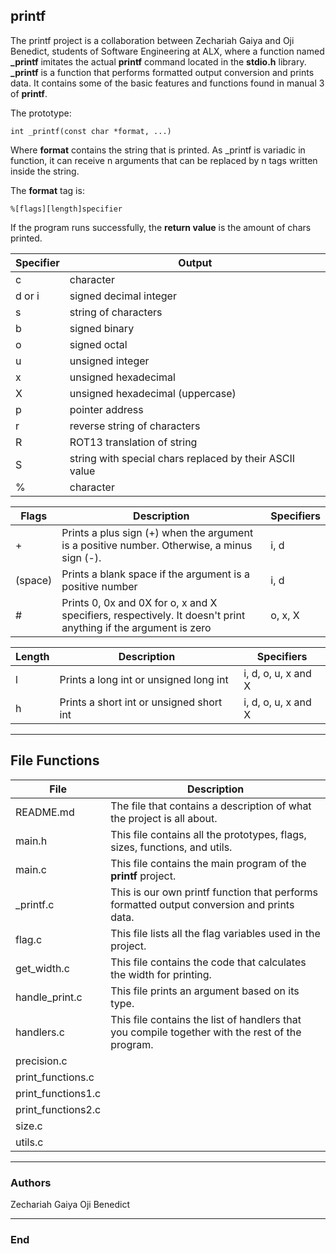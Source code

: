 ## printf
The printf project is a collaboration between Zechariah Gaiya and Oji Benedict, students of Software Engineering at ALX, where a function named **_printf** imitates the actual **printf** command located in the **stdio.h** library. **_printf** is a function that performs formatted output conversion and prints data. It contains some of the basic features and functions found in manual 3 of **printf**.

The prototype:

	int _printf(const char *format, ...)

Where **format** contains the string that is printed. As _printf is variadic in function, it can receive n arguments that can be replaced by n tags written inside the string.

The **format** tag is:

	%[flags][length]specifier
	
If the program runs successfully, the **return value** is the amount of chars printed.
	
| Specifier | Output |
| ------------- | ------------- |
| c  | character  |
| d or i | signed decimal integer |
| s  | string of characters  |
| b  | signed binary  |
| o  | signed octal  |
| u  | unsigned integer  |
| x  | unsigned hexadecimal  |
| X  | unsigned hexadecimal (uppercase)  |
| p  | pointer address  |
| r  | reverse string of characters |
| R  | ROT13 translation of string |
| S  | string with special chars replaced by their ASCII value  |
| %  | character  |

| Flags | Description | Specifiers |
| ------------- | ------------- | ------------- | 
| +  | Prints a plus sign (+) when the argument is a positive number. Otherwise, a minus sign (-). | i, d |
| (space) | Prints a blank space if the argument is a positive number | i, d |
| #  | Prints 0, 0x and 0X for o, x and X specifiers, respectively. It doesn't print anything if the argument is zero | o, x, X |

| Length | Description | Specifiers |
| ------------- | ------------- | ------------- | 
| l | Prints a long int or unsigned long int | i, d, o, u, x and X |
| h | Prints a short int or unsigned short int | i, d, o, u, x and X |

------------

## File Functions

| File | Description |
| ------------- | ------------- |
| README.md | The file that contains a description of what the project is all about. |
| main.h | This file contains all the prototypes, flags, sizes, functions, and utils. |
| main.c | This file contains the main program of the **printf** project. |
| _printf.c | This is our own printf function that performs formatted output conversion and prints data. |
| flag.c | This file lists all the flag variables used in the project. |
| get_width.c | This file contains the code that calculates the width for printing. |
| handle_print.c | This file prints an argument based on its type. |
| handlers.c | This file contains the list of handlers that you compile together with the rest of the program. |
| precision.c | |
| print_functions.c | |
| print_functions1.c | |
| print_functions2.c | |
| size.c | |
| utils.c | |

-------------

### Authors
Zechariah Gaiya
Oji Benedict

------------

### End
